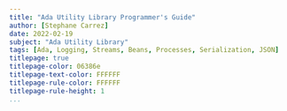 ```yaml
---
title: "Ada Utility Library Programmer's Guide"
author: [Stephane Carrez]
date: 2022-02-19
subject: "Ada Utility Library"
tags: [Ada, Logging, Streams, Beans, Processes, Serialization, JSON]
titlepage: true
titlepage-color: 06386e
titlepage-text-color: FFFFFF
titlepage-rule-color: FFFFFF
titlepage-rule-height: 1
...
```

